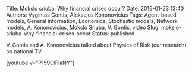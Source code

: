 Title: Mokslo sriuba: Why financial crises occur?
Date: 2016-01-23 13:40
Authors: Vygintas Gontis, Aleksejus Kononovicius
Tags: Agent-based models, General information, Economics, Stochastic models, Network models, A. Kononovicius, Mokslo Sriuba, V. Gontis, video
Slug: mokslo-sriuba-why-financial-crises-occur
Status: published

V. Gontis and A. Kononovicius talked about Physics of Risk (our research) on national TV.

[youtube v="P159OlFIaNY"]
